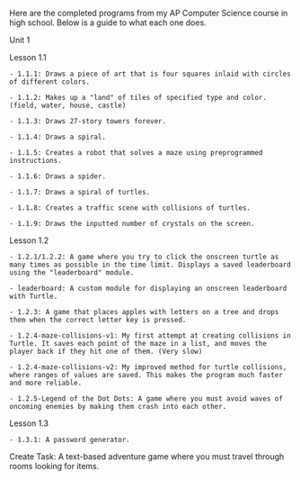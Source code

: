 Here are the completed programs from my AP Computer Science course in high school. Below is a guide to what each one does.

Unit 1

  Lesson 1.1
  
    - 1.1.1: Draws a piece of art that is four squares inlaid with circles of different colors.
    
    - 1.1.2: Makes up a "land" of tiles of specified type and color. (field, water, house, castle)
    
    - 1.1.3: Draws 27-story towers forever.
    
    - 1.1.4: Draws a spiral.
    
    - 1.1.5: Creates a robot that solves a maze using preprogrammed instructions.
    
    - 1.1.6: Draws a spider.
    
    - 1.1.7: Draws a spiral of turtles.
    
    - 1.1.8: Creates a traffic scene with collisions of turtles.
    
    - 1.1.9: Draws the inputted number of crystals on the screen.
    
  Lesson 1.2
  
    - 1.2.1/1.2.2: A game where you try to click the onscreen turtle as many times as possible in the time limit. Displays a saved leaderboard using the "leaderboard" module.

    - leaderboard: A custom module for displaying an onscreen leaderboard with Turtle.

    - 1.2.3: A game that places apples with letters on a tree and drops them when the correct letter key is pressed.

    - 1.2.4-maze-collisions-v1: My first attempt at creating collisions in Turtle. It saves each point of the maze in a list, and moves the player back if they hit one of them. (Very slow)

    - 1.2.4-maze-collisions-v2: My improved method for turtle collisions, where ranges of values are saved. This makes the program much faster and more reliable.

    - 1.2.5-Legend of the Dot Dots: A game where you must avoid waves of oncoming enemies by making them crash into each other.

  Lesson 1.3
  
    - 1.3.1: A password generator. 

  Create Task: A text-based adventure game where you must travel through rooms looking for items.
    
    
